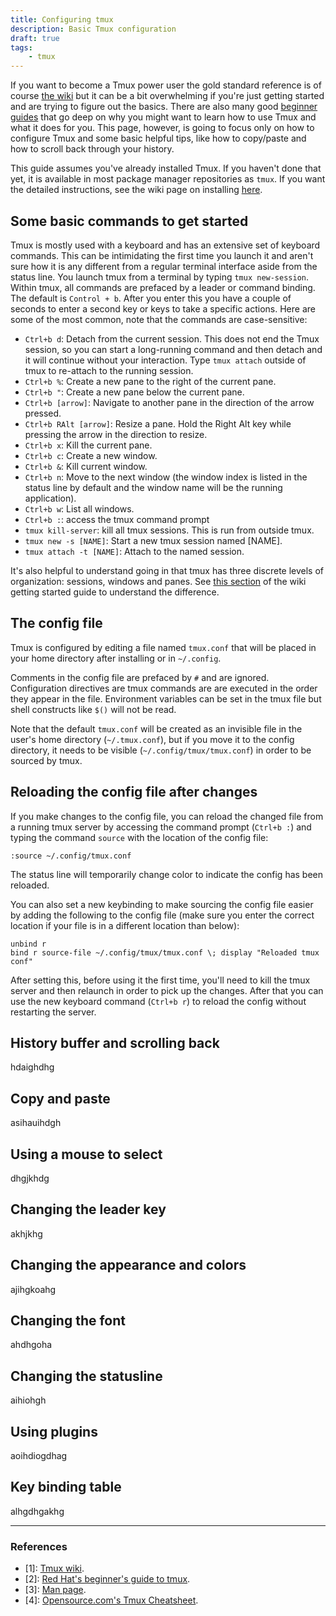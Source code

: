 ```yaml
---
title: Configuring tmux 
description: Basic Tmux configuration 
draft: true
tags:
    - tmux
---
```


If you want to become a Tmux power user the gold standard reference is of course [the wiki](1) but it can be a bit overwhelming if you're just getting started and are trying to figure out the basics. There are also many good [beginner guides](2) that go deep on why you might want to learn how to use Tmux and what it does for you. This page, however, is going to focus only on how to configure Tmux and some basic helpful tips, like how to copy/paste and how to scroll back through your history.

This guide assumes you've already installed Tmux. If you haven't done that yet, it is available in most package manager repositories as `tmux`. If you want the detailed instructions, see the wiki page on installing [here](https://github.com/tmux/tmux/wiki/Installing).

## Some basic commands to get started

Tmux is mostly used with a keyboard and has an extensive set of keyboard commands. This can be intimidating the first time you launch it and aren't sure how it is any different from a regular terminal interface aside from the status line. You launch tmux from a terminal by typing `tmux new-session`. Within tmux, all commands are prefaced by a leader or command binding. The default is `Control + b`. After you enter this you have a couple of seconds to enter a second key or keys to take a specific actions. Here are some of the most common, note that the commands are case-sensitive:

- `Ctrl+b d`: Detach from the current session. This does not end the Tmux session, so you can start a long-running command and then detach and it will continue without your interaction. Type `tmux attach` outside of tmux to re-attach to the running session.
- `Ctrl+b %`: Create a new pane to the right of the current pane.
- `Ctrl+b "`: Create a new pane below the current pane.
- `Ctrl+b [arrow]`: Navigate to another pane in the direction of the arrow pressed.
- `Ctrl+b RAlt [arrow]`: Resize a pane. Hold the Right Alt key while pressing the arrow in the direction to resize.
- `Ctrl+b x`: Kill the current pane.
- `Ctrl+b c`: Create a new window.
- `Ctrl+b &`: Kill current window.
- `Ctrl+b n`: Move to the next window (the window index is listed in the status line by default and the window name will be the running application).
- `Ctrl+b w`: List all windows.
- `Ctrl+b :`: access the tmux command prompt
- `tmux kill-server`: kill all tmux sessions. This is run from outside tmux.
- `tmux new -s [NAME]`: Start a new tmux session named [NAME].
- `tmux attach -t [NAME]`: Attach to the named session.

It's also helpful to understand going in that tmux has three discrete levels of organization: sessions, windows and panes. See [this section](https://github.com/tmux/tmux/wiki/Getting-Started#sessions-windows-and-panes) of the wiki getting started guide to understand the difference.

## The config file

Tmux is configured by editing a file named `tmux.conf` that will be placed in your home directory after installing or in `~/.config`.

Comments in the config file are prefaced by `#` and are ignored. Configuration directives are tmux commands are are executed in the order they appear in the file. Environment variables can be set in the tmux file but shell constructs like `$()` will not be read.

Note that the default `tmux.conf` will be created as an invisible file in the user's home directory (`~/.tmux.conf`), but if you move it to the config directory, it needs to be visible (`~/.config/tmux/tmux.conf`) in order to be sourced by tmux.

## Reloading the config file after changes

If you make changes to the config file, you can reload the changed file from a running tmux server by accessing the command prompt (`Ctrl+b :`) and typing the command `source` with the location of the config file:

```
:source ~/.config/tmux.conf
```

The status line will temporarily change color to indicate the config has been reloaded.

You can also set a new keybinding to make sourcing the config file easier by adding the following to the config file (make sure you enter the correct location if your file is in a different location than below):

```
unbind r
bind r source-file ~/.config/tmux/tmux.conf \; display "Reloaded tmux conf"
```

After setting this, before using it the first time, you'll need to kill the tmux server and then relaunch in order to pick up the changes. After that you can use the new keyboard command (`Ctrl+b r`) to reload the config without restarting the server.

## History buffer and scrolling back

hdaighdhg

## Copy and paste

asihauihdgh

## Using a mouse to select

dhgjkhdg

## Changing the leader key

akhjkhg

## Changing the appearance and colors

ajihgkoahg

## Changing the font

ahdhgoha

## Changing the statusline

aihiohgh

## Using plugins

aoihdiogdhag

## Key binding table

alhgdhgakhg

___

### References

- [1]: [Tmux wiki](https://github.com/tmux/tmux/wiki).
- [2]: [Red Hat's beginner's guide to tmux](https://www.redhat.com/sysadmin/introduction-tmux-linux).
- [3]: [Man page](https://man.openbsd.org/tmux).
- [4]: [Opensource.com's Tmux Cheatsheet](https://opensource.com/downloads/tmux-cheat-sheet?intcmp=701f20000012ngPAAQ).
